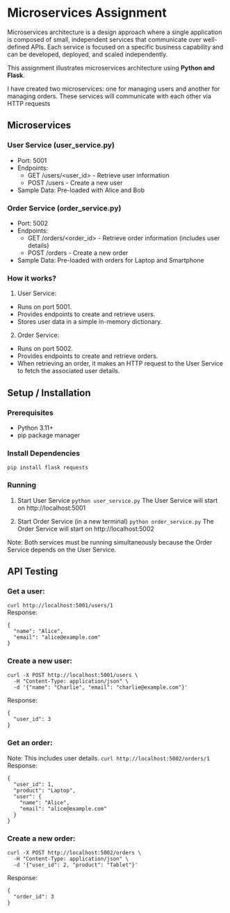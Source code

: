 # Microservices Assignment
Microservices architecture is a design approach where a single application is composed of small, independent services that communicate over well-defined APIs. Each service is focused on a specific business capability and can be developed, deployed, and scaled
independently.

This assignment illustrates microservices architecture using **Python and Flask**.

I have created two microservices: one for managing users and another for managing orders. These services will communicate with each other via HTTP requests

## Microservices
### User Service (user_service.py)
- Port: 5001
- Endpoints:
  * GET /users/<user_id> - Retrieve user information
  * POST /users - Create a new user
- Sample Data: Pre-loaded with Alice and Bob

### Order Service (order_service.py)
- Port: 5002
- Endpoints:
  * GET /orders/<order_id> - Retrieve order information (includes user details)
  * POST /orders - Create a new order
- Sample Data: Pre-loaded with orders for Laptop and Smartphone

### How it works?
1. User Service:
- Runs on port 5001.
- Provides endpoints to create and retrieve users.
- Stores user data in a simple in-memory dictionary.

2. Order Service:
- Runs on port 5002.
- Provides endpoints to create and retrieve orders.
- When retrieving an order, it makes an HTTP request to the User Service to fetch the associated user details.

## Setup / Installation
### Prerequisites
- Python 3.11+
- pip package manager

### Install Dependencies
```pip install flask requests```

### Running
1. Start User Service
```python user_service.py```
The User Service will start on http://localhost:5001

2. Start Order Service (in a new terminal)
```python order_service.py```
The Order Service will start on http://localhost:5002

Note: Both services must be running simultaneously because the Order Service depends on the User Service.

## API Testing
### Get a user:
```curl http://localhost:5001/users/1```\
Response:
```
{
  "name": "Alice",
  "email": "alice@example.com"
}
```

### Create a new user:
```
curl -X POST http://localhost:5001/users \
  -H "Content-Type: application/json" \
  -d '{"name": "Charlie", "email": "charlie@example.com"}'
```
Response:
```
{
  "user_id": 3
}
```

### Get an order:
Note:  This includes user details.
```curl http://localhost:5002/orders/1```\
Response:
```
{
  "user_id": 1,
  "product": "Laptop",
  "user": {
    "name": "Alice",
    "email": "alice@example.com"
  }
}
```

### Create a new order:
```
curl -X POST http://localhost:5002/orders \
  -H "Content-Type: application/json" \
  -d '{"user_id": 2, "product": "Tablet"}'
```
Response:
```
{
  "order_id": 3
}
```
